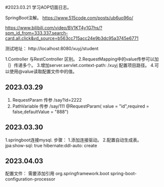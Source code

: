 #2023.03.21
学习AOP切面日志。

SpringBoot注解。 https://www.515code.com/posts/ub6uo96o/

https://www.bilibili.com/video/BV1KT4y1G7hs/?spm_id_from=333.337.search-card.all.click&vd_source=b563cc715acc24e9b3dc95a3745e6771


测试地址：
http://localhost:8080/xuyj/student


1.Controller 与RestController 区别。
2.RequestMapping中的value传参可以加｛｝传递多个。
3.增加server.servlet.context-path: /xuyj 配置项目路径。
4.可以使用@value读取配置文件中的值。

## 2023.03.29
1. RequestParam 传参 /say?id=2222
2. PathVariable 传参 /say/111
   @RequestParam( value = "id",required = false,defaultValue = "888")


## 2023.03.30
1.springboot连接mysql.
步骤：
1.添加连接驱动。
2.配置自动生成表。
jpa:show-sql: true hibernate:ddl-auto: create

## 2023.04.03
配置文件：
需要添加引用
<dependency>
<groupId>org.springframework.boot</groupId>
<artifactId>spring-boot-configuration-processor</artifactId>
</dependency>